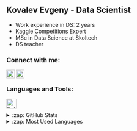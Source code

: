 ## Kovalev Evgeny - Data Scientist

- Work experience in DS: 2 years
- Kaggle Competitions Expert
- MSc in Data Science at Skoltech
- DS teacher

### Connect with me:

[<img align="left" alt="kovalev-e | LinkedIn" width="22px" src="https://cdn.jsdelivr.net/npm/simple-icons@v3/icons/linkedin.svg" />][linkedin]
[<img align="left" alt="kovalev-e | Kaggle" width="22px" src="https://cdn.jsdelivr.net/npm/simple-icons@v3/icons/kaggle.svg" />][kaggle]

<br />

### Languages and Tools:

<img align="left" alt="Python" width="26px" src="https://upload.wikimedia.org/wikipedia/commons/thumb/c/c3/Python-logo-notext.svg/1200px-Python-logo-notext.svg.png" />

<br />
<br />

<details>
  <summary>:zap: GitHub Stats</summary>

  ![Kovalev Evgeny's github stats](https://github-readme-stats.vercel.app/api?username=KovalevEvgeny&count_private=true&show_icons=true&theme=dark)

</details>

<details>
  <summary>:zap: Most Used Languages</summary>

  ![Top Langs](https://github-readme-stats.vercel.app/api/top-langs/?username=KovalevEvgeny&layout=compact)

</details>

[linkedin]: https://linkedin.com/in/kovalev-e
[kaggle]: https://www.kaggle.com/blackitten13
